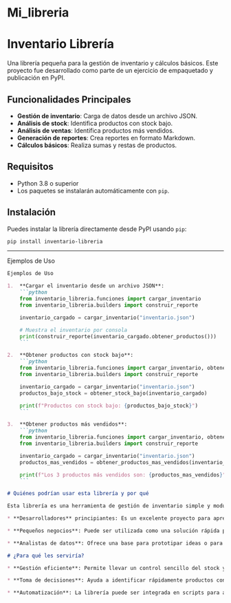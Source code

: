 # Mi_libreria

# Inventario Librería

Una librería pequeña para la gestión de inventario y cálculos básicos. Este proyecto fue desarrollado como parte de un ejercicio de empaquetado y publicación en PyPI.

## Funcionalidades Principales

* **Gestión de inventario**: Carga de datos desde un archivo JSON.
* **Análisis de stock**: Identifica productos con stock bajo.
* **Análisis de ventas**: Identifica productos más vendidos.
* **Generación de reportes**: Crea reportes en formato Markdown.
* **Cálculos básicos**: Realiza sumas y restas de productos.

## Requisitos

* Python 3.8 o superior
* Los paquetes se instalarán automáticamente con `pip`.

## Instalación

Puedes instalar la librería directamente desde PyPI usando `pip`:

```bash
pip install inventario-libreria
```

---

Ejemplos de Uso
```markdown
Ejemplos de Uso

1.  **Cargar el inventario desde un archivo JSON**:
    ```python
    from inventario_libreria.funciones import cargar_inventario
    from inventario_libreria.builders import construir_reporte

    inventario_cargado = cargar_inventario("inventario.json")

    # Muestra el inventario por consola
    print(construir_reporte(inventario_cargado.obtener_productos()))
    ```

2.  **Obtener productos con stock bajo**:
    ```python
    from inventario_libreria.funciones import cargar_inventario, obtener_stock_bajo
    from inventario_libreria.builders import construir_reporte

    inventario_cargado = cargar_inventario("inventario.json")
    productos_bajo_stock = obtener_stock_bajo(inventario_cargado)

    print(f"Productos con stock bajo: {productos_bajo_stock}")
    ```

3.  **Obtener productos más vendidos**:
    ```python
    from inventario_libreria.funciones import cargar_inventario, obtener_productos_mas_vendidos
    from inventario_libreria.builders import construir_reporte

    inventario_cargado = cargar_inventario("inventario.json")
    productos_mas_vendidos = obtener_productos_mas_vendidos(inventario_cargado, 3)

    print(f"Los 3 productos más vendidos son: {productos_mas_vendidos}")
    ```

# Quiénes podrían usar esta librería y por qué

Esta librería es una herramienta de gestión de inventario simple y modular. Es ideal para:

* **Desarrolladores** principiantes: Es un excelente proyecto para aprender sobre la estructura de una librería, el uso de clases y la implementación de pruebas unitarias.

* **Pequeños negocios**: Puede ser utilizada como una solución rápida para gestionar inventarios sencillos sin la complejidad de un software comercial.

* **Analistas de datos**: Ofrece una base para prototipar ideas o para manejar pequeños conjuntos de datos de inventario.

# ¿Para qué les serviría?

* **Gestión eficiente**: Permite llevar un control sencillo del stock y las ventas de productos de manera programática.

* **Toma de decisiones**: Ayuda a identificar rápidamente productos con bajo stock o los más populares.

* **Automatización**: La librería puede ser integrada en scripts para automatizar reportes o alertas de inventario.
